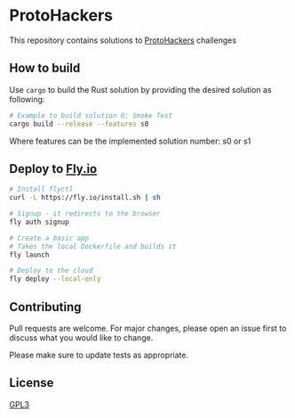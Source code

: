 # ProtoHackers

This repository contains solutions to [ProtoHackers](https://protohackers.com/) challenges

## How to build

Use `cargo` to build the Rust solution by providing the desired solution as following:

```bash
# Example to build solution 0: Smoke Test
cargo build --release --features s0
```

Where features can be the implemented solution number: s0 or s1

## Deploy to [Fly.io](https://fly.io/) 

```bash
# Install flyctl
curl -L https://fly.io/install.sh | sh

# Signup - it redirects to the browser
fly auth signup

# Create a basic app
# Takes the local Dockerfile and builds it
fly launch

# Deploy to the cloud
fly deploy --local-only
```

## Contributing

Pull requests are welcome. For major changes, please open an issue first
to discuss what you would like to change.

Please make sure to update tests as appropriate.

## License

[GPL3](https://github.com/dorublanzeanu/protohackers/blob/develop/LICENSE)